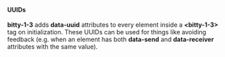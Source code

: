 








#### UUIDs

__bitty-1-3__ adds __data-uuid__ attributes to every
element inside a __&lt;bitty-1-3&gt;__ tag on 
initialization. These UUIDs can be used for things
like avoiding feedback (e.g. when an element 
has both __data-send__ and __data-receiver__ attributes
with the same value). 



